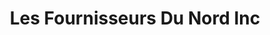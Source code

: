 ---
title: "Les Fournisseurs Du Nord Inc"
url: /val-dor/les-fournisseurs-du-nord-inc/
shop: Outdoor
---